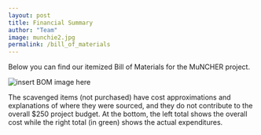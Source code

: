 ```yaml
---
layout: post
title: Financial Summary
author: "Team"
image: munchie2.jpg
permalink: /bill_of_materials
---
```


Below you can find our itemized Bill of Materials for the MuNCHER project.

![insert BOM image here](https://zaynpatel.github.io/the_muncher//assets/img/bom.png)

The scavenged items (not purchased) have cost approximations and explanations of where they were sourced, and they do not contribute to the overall $250 project budget. At the bottom, the left total shows the overall cost while the right total (in green) shows the actual expenditures.
